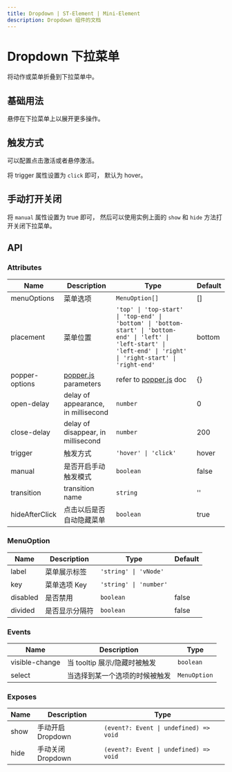 ```yaml
---
title: Dropdown | ST-Element | Mini-Element
description: Dropdown 组件的文档
---
```


# Dropdown 下拉菜单

将动作或菜单折叠到下拉菜单中。

## 基础用法

悬停在下拉菜单上以展开更多操作。

<preview path="../demo/Dropdown/Basic.vue" title="基础用法" description="Dropdown 组件的基础用法"></preview>

## 触发方式

可以配置点击激活或者悬停激活。

将 trigger 属性设置为 `click` 即可， 默认为 hover。

<preview path="../demo/Dropdown/Click.vue" title="基础用法" description="Dropdown 组件的基础用法"></preview>

## 手动打开关闭

将 `manual` 属性设置为 true 即可，
然后可以使用实例上面的 `show` 和 `hide` 方法打开关闭下拉菜单。

<preview path="../demo/Dropdown/Manual.vue" title="基础用法" description="Dropdown 组件的基础用法"></preview>

## API

### Attributes

| Name           | Description                                            | Type                                                                                                                                                                 | Default |
| -------------- | ------------------------------------------------------ | -------------------------------------------------------------------------------------------------------------------------------------------------------------------- | ------- |
| menuOptions    | 菜单选项                                               | `MenuOption[]`                                                                                                                                                       | []      |
| placement      | 菜单位置                                               | `'top' \| 'top-start' \| 'top-end' \| 'bottom' \| 'bottom-start' \| 'bottom-end' \| 'left' \| 'left-start' \| 'left-end' \| 'right' \| 'right-start' \| 'right-end'` | bottom  |
| popper-options | [popper.js](https://popper.js.org/docs/v2/) parameters | refer to [popper.js](https://popper.js.org/docs/v2/) doc                                                                                                             | {}      |
| open-delay     | delay of appearance, in millisecond                    | `number`                                                                                                                                                             | 0       |
| close-delay    | delay of disappear, in millisecond                     | `number`                                                                                                                                                             | 200     |
| trigger        | 触发方式                                               | `'hover' \| 'click'`                                                                                                                                                 | hover   |
| manual         | 是否开启手动触发模式                                   | `boolean`                                                                                                                                                            | false   |
| transition     | transition name                                        | `string`                                                                                                                                                             | ''      |
| hideAfterClick | 点击以后是否自动隐藏菜单                               | `boolean`                                                                                                                                                            | true    |

### MenuOption

| Name     | Description    | Type                   | Default |
| -------- | -------------- | ---------------------- | ------- |
| label    | 菜单展示标签   | `'string' \| 'vNode'`  |         |
| key      | 菜单选项 Key   | `'string' \| 'number'` |         |
| disabled | 是否禁用       | `boolean`              | false   |
| divided  | 是否显示分隔符 | `boolean`              | false   |

### Events

| Name           | Description                    | Type         |
| -------------- | ------------------------------ | ------------ |
| visible-change | 当 tooltip 展示/隐藏时被触发   | `boolean`    |
| select         | 当选择到某一个选项的时候被触发 | `MenuOption` |

### Exposes

| Name | Description      | Type                                   |
| ---- | ---------------- | -------------------------------------- |
| show | 手动开启Dropdown | `(event?: Event \| undefined) => void` |
| hide | 手动关闭Dropdown | `(event?: Event \| undefined) => void` |
